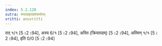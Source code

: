 ```yaml
---
index: 5.2.120
sutra: रूपादाहतप्रशंसयोरप्‌
vritti: anuvritti
---
```


 तत् १/१ [5।2।94], अस्य 6/१ [5।2।94], अस्ति (क्रियापदम्) [5।2।94],  अस्मिन् १/१ [5।2।94],  इति 0/0 [5।2।94]